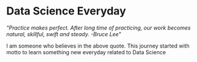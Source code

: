 # Data Science Everyday

*"Practice makes perfect. After long time of practicing, our work becomes natural, skillful, swift and steady. -Bruce Lee"*

I am someone who believes in the above quote. This journey started with motto to learn something new everyday related to Data Science
